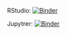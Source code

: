 RStudio:  [![Binder](https://mybinder.org/badge_logo.svg)](https://mybinder.org/v2/gh/ChezVintz/IntroToStat/main?urlpath=rstudio)
  

Jupytrer: [![Binder](https://mybinder.org/badge_logo.svg)](https://mybinder.org/v2/gh/ChezVintz/IntroToStat/HEAD)
